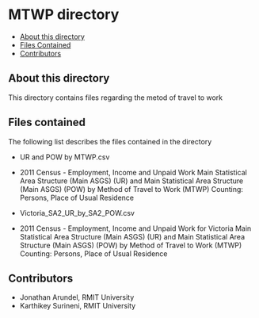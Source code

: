 # MTWP directory

* [About this directory](#about-this-directory)
* [Files Contained](#files-contained)
* [Contributors](#contributors)


## About this directory

This directory contains files regarding the metod of travel to work 

## Files contained

The following list describes the files contained in the directory

* UR and POW by MTWP.csv
 * 2011 Census - Employment, Income and Unpaid Work 
   Main Statistical Area Structure (Main ASGS) (UR) and Main Statistical Area Structure (Main ASGS) (POW) by Method of Travel to Work (MTWP)
   Counting: Persons, Place of Usual Residence

* Victoria_SA2_UR_by_SA2_POW.csv
 * 2011 Census - Employment, Income and Unpaid Work for Victoria 
   Main Statistical Area Structure (Main ASGS) (UR) and Main Statistical Area Structure (Main ASGS) (POW) by Method of Travel to Work (MTWP)
   Counting: Persons, Place of Usual Residence


## Contributors

* Jonathan Arundel, RMIT University
* Karthikey Surineni, RMIT University




